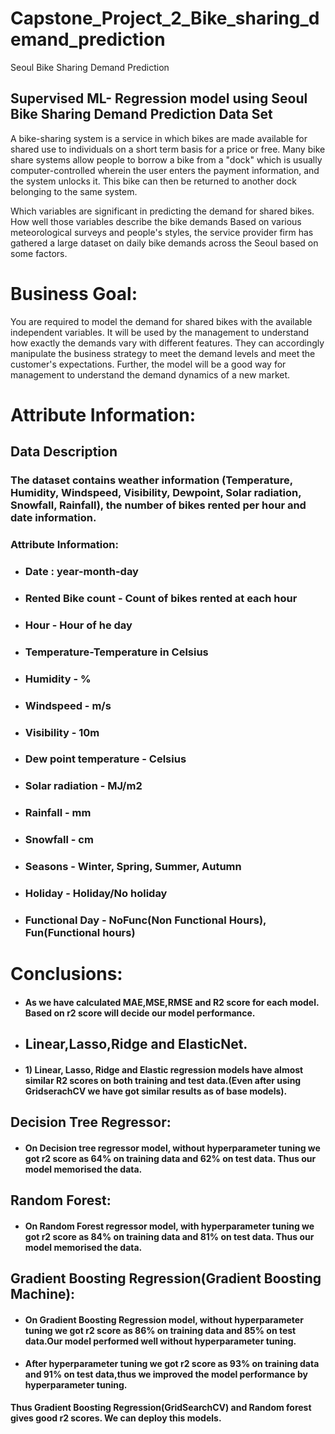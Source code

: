 # Capstone_Project_2_Bike_sharing_demand_prediction

 Seoul Bike Sharing Demand Prediction



## Supervised ML- Regression model using Seoul Bike Sharing Demand Prediction Data Set


A bike-sharing system is a service in which bikes are made available for shared use to individuals on a short term basis for a price or free. Many bike share systems allow people to borrow a bike from a "dock" which is usually computer-controlled wherein the user enters the payment information, and the system unlocks it. This bike can then be returned to another dock belonging to the same system.

Which variables are significant in predicting the demand for shared bikes. How well those variables describe the bike demands Based on various meteorological surveys and people's styles, the service provider firm has gathered a large dataset on daily bike demands across the Seoul based on some factors.






# Business Goal:


You are required to model the demand for shared bikes with the available independent variables. It will be used by the management to understand how exactly the demands vary with different features. They can accordingly manipulate the business strategy to meet the demand levels and meet the customer's expectations. Further, the model will be a good way for management to understand the demand dynamics of a new market.



# Attribute Information:
## <b> Data Description </b>

### <b> The dataset contains weather information (Temperature, Humidity, Windspeed, Visibility, Dewpoint, Solar radiation, Snowfall, Rainfall), the number of bikes rented per hour and date information.</b>


### <b>Attribute Information: </b>

* ### Date : year-month-day
* ### Rented Bike count - Count of bikes rented at each hour
* ### Hour - Hour of he day
* ### Temperature-Temperature in Celsius
* ### Humidity - %
* ### Windspeed - m/s
* ### Visibility - 10m
* ### Dew point temperature - Celsius
* ### Solar radiation - MJ/m2
* ### Rainfall - mm
* ### Snowfall - cm
* ### Seasons - Winter, Spring, Summer, Autumn
* ### Holiday - Holiday/No holiday
* ### Functional Day - NoFunc(Non Functional Hours), Fun(Functional hours)

# Conclusions:
* #### As we have calculated MAE,MSE,RMSE and R2 score for each model. Based on r2 score will decide our model performance.
 

* ## Linear,Lasso,Ridge and ElasticNet.
* #### 1) Linear, Lasso, Ridge and Elastic regression models have almost similar R2 scores on both training and test data.(Even after using GridserachCV we have got similar results as of base models).

## Decision Tree Regressor:
 * #### On Decision tree regressor model, without hyperparameter tuning we got r2 score as 64% on training data and 62% on test data. Thus our model memorised the data.


## Random Forest:

 * #### On Random Forest regressor model, with hyperparameter tuning we got r2 score as 84% on training data and 81% on test data. Thus our model memorised the data.

## Gradient Boosting Regression(Gradient Boosting Machine):

* #### On Gradient Boosting Regression model, without hyperparameter tuning we got r2 score as 86% on training data and 85% on test data.Our model performed well without hyperparameter tuning.
* #### After hyperparameter tuning we got r2 score as 93% on training data and 91% on test data,thus we improved the model performance by hyperparameter tuning.

 **Thus Gradient Boosting Regression(GridSearchCV) and Random forest gives good r2 scores. We can deploy this models.**
